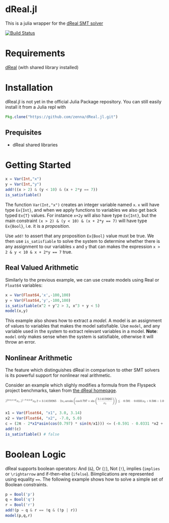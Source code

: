 # dReal.jl

This is a julia wrapper for the [dReal SMT solver](https://dreal.github.io/)

[![Build Status](https://travis-ci.org/zenna/dReal.jl.svg?branch=master)](https://travis-ci.org/zenna/dReal.jl)

# Requirements
[dReal](https://github.com/dreal/dreal3) (with shared library installed)

# Installation
dReal.jl is not yet in the official Julia Package repository.  You can still easily install it from a Julia repl with

```julia
Pkg.clone("https://github.com/zenna/dReal.jl.git")
```

## Prequisites
- dReal shared libraries

# Getting Started

```julia
x = Var(Int,"x")
y = Var(Int,"y")
add!((x > 2) & (y < 10) & (x + 2*y == 7))
is_satisfiable()
```

The function `Var(Int,"x")` creates an integer variable named `x`.  `x` will have type `Ex{Int}`, and when we apply functions to variables we also get back typed `Ex{T}` values.  For instance `x+2y` will also have type `Ex{Int}`, but the main constraint `(x > 2) & (y < 10) & (x + 2*y == 7)` will have type `Ex{Bool}`, i.e. it is a *proposition*.

Use `add!` to assert that any proposition `Ex{Bool}` value must be true. We then use `is_satisfiable` to solve the system to determine whether there is any assignment to our variables `x` and `y` that can makes the expression `x > 2 & y < 10 & x + 2*y == 7` true.

## Real Valued Arithmetic

Similarly to the previous example, we can use create models using Real or `Float64` variables:

```julia
x = Var(Float64,'x',-100,100)
y = Var(Float64,'y',-100,100)
is_satisfiable(x^2 + y^2 > 3, x^3 + y < 5)
model(x,y)
```

This example also shows how to extract a *model*. A model is an assignment of  values to variables that makes the model satisfiable.  Use `model`, and any variable used in the system to extract relevant variables in a model.  __Note__: `model` only makes sense when the system is satisfiable, otherwise it will throw an error.

## Nonlinear Arithmetic

The feature which distinguishes dReal in comparison to other SMT solvers is its powerful support for nonlinear real arithmetic.

Consider an example which slighly modifies a formula from the Flyspeck project benchmarks, taken from [the dReal homepage](http://dreal.github.io/).

![flyspeckimage](images/eq.png?raw=true)

```julia
x1 = Var(Float64, "x1", 3.0, 3.14)
x2 = Var(Float64, "x2", -7.0, 5.0)
c = (2π - 2*x1*asin(cos(0.797) * sin(π/x1))) <= (-0.591 - 0.0331 *x2 + 0.506 + 1.0)
add!(c)
is_satisfiable() # false
```
# Boolean Logic

dReal supports boolean operators: And (`&`), Or (`|`), Not (`!`), implies (`implies` or `\rightarrow` and if-then-else (`ifelse`).  Bi­implications are
represented using equality `==`.  The following example shows how to solve a simple set of Boolean constraints.

```julia
p = Bool('p')
q = Bool('q')
r = Bool('r')
add!(p → q & r == !q & (!p | r))
model(p,q,r)
```